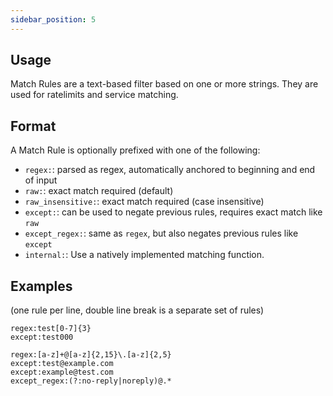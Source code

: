 ```yaml
---
sidebar_position: 5
---
```



## Usage

Match Rules are a text-based filter based on one or more strings. They are used for ratelimits and service matching.

## Format

A Match Rule is optionally prefixed with one of the following:
* `regex:`: parsed as regex, automatically anchored to beginning and end of input
* `raw:`: exact match required (default)
* `raw_insensitive:`: exact match required (case insensitive)
* `except:`: can be used to negate previous rules, requires exact match like `raw`
* `except_regex:`: same as `regex`, but also negates previous rules like `except`
* `internal:`: Use a natively implemented matching function.


## Examples

(one rule per line, double line break is a separate set of rules)

```
regex:test[0-7]{3}
except:test000

regex:[a-z]+@[a-z]{2,15}\.[a-z]{2,5}
except:test@example.com
except:example@test.com
except_regex:(?:no-reply|noreply)@.*
```
